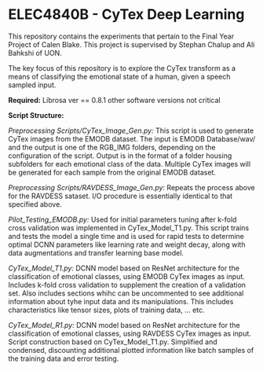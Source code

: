 # ELEC4840B -  CyTex Deep Learning
This repository contains the experiments 
that pertain to the Final Year Project of
Calen Blake. This project is supervised by
Stephan Chalup and Ali Bahkshi of UON.

The key focus of this repository is to explore
the CyTex transform as a means of classifying 
the emotional state of a human, given a speech
sampled input.

**Required:**
Librosa ver == 0.8.1
other software versions not critical

**Script Structure:**

_Preprocessing Scripts/CyTex_Image_Gen.py:_
This script is used to generate CyTex images from the EMODB dataset. The input is EMODB Database/wav/ and the output is one of the RGB_IMG folders, depending on the configuration of the script. Output is in the format of a folder housing subfolders for each emotional class of the data. Multiple CyTex images will be generated for each sample from the original EMODB dataset.

_Preprocessing Scripts/RAVDESS_Image_Gen.py:_
Repeats the process above for the RAVDESS sataset. I/O procedure is essentially identical to that specified above.

_Pilot_Testing_EMODB.py:_
Used for initial parameters tuning after k-fold cross validation was implemented in CyTex_Model_T1.py. This script trains and tests the model a single time and is used for rapid tests to determine optimal DCNN parameters like learning rate and weight decay, along with data augmentations and transfer learning base model. 

_CyTex_Model_T1.py:_
DCNN model based on ResNet architecture for the classification of emotional classes, using EMODB CyTex images as input. Includes k-fold cross validation to supplement the creation of a validation set. Also includes sections whihc can be uncommented to see additional information about tyhe input data and its manipulations. This includes characteristics like tensor sizes, plots of training data, ... etc. 

_CyTex_Model_R1.py:_
DCNN model based on ResNet architecture for the classification of emotional classes, using RAVDESS CyTex images as input. Script construction based on CyTex_Model_T1.py. Simplified and condensed, discounting additional plotted information like batch samples of the training data and error testing. 
